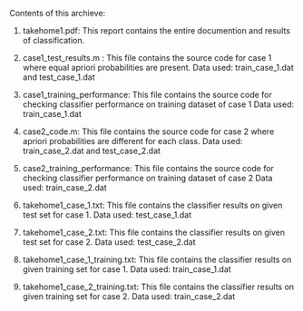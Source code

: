 Contents of this archieve:

1. takehome1.pdf: This report contains the entire documention and results of classification. 

2. case1_test_results.m : This file contains the source code for case 1 where equal apriori probabilities are present. 
Data used: train_case_1.dat and test_case_1.dat 

3. case1_training_performance: This file contains the source code for checking classifier performance on training dataset of case 1
Data used: train_case_1.dat

4. case2_code.m: This file contains the source code for case 2 where apriori probabilities are different for each class. 
Data used: train_case_2.dat and test_case_2.dat

5. case2_training_performance: This file contains the source code for checking classifier performance on training dataset of case 2
Data used: train_case_2.dat 

6. takehome1_case_1.txt: This file contains the classifier results on given test set for case 1. 
Data used: test_case_1.dat

7. takehome1_case_2.txt: This file contains the classifier results on given test set for case 2. 
Data used: test_case_2.dat

8. takehome1_case_1_training.txt: This file contains the classifier results on given training set for case 1. 
Data used: train_case_1.dat

9. takehome1_case_2_training.txt: This file contains the classifier results on given training set for case 2. 
Data used: train_case_2.dat
